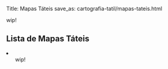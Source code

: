 Title: Mapas Táteis
save_as: cartografia-tatil/mapas-tateis.html

wip!

<h2>Lista de Mapas Táteis</h2>
<li>
    <ul>wip!</ul>
</li>